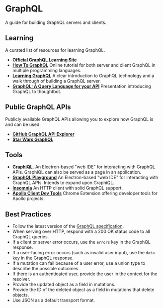# GraphQL

A guide for building GraphQL servers and clients.

## Learning

A curated list of resources for learning GraphQL.

- **[Official GraphQL Learning Site]**
- **[How To GraphQL]** Online tutorial for both server and client GraphQL in multiple programming languages.
- **[Learning GraphQL]** A clear introduction to GraphQL technology and a walk through of building a GraphQL server.
- **[GraphQL: A Query Language for your API]** Presentation introducing GraphQL to thoughtbot.

[official graphql learning site]: https://graphql.org/learn/
[how to graphql]: https://www.howtographql.com/
[learning graphql]: http://shop.oreilly.com/product/0636920137269.do
[graphql: a query language for your api]: https://www.dropbox.com/s/svqe68hpdiixf0g/presentation.pdf?dl=0

## Public GraphQL APIs

Publicly available GraphQL APIs allowing you to explore how GraphQL is and can be used.

- **[GitHub GraphQL API Explorer]**
- **[Star Wars GraphQL]**

[github graphql api explorer]: https://developer.github.com/v4/explorer/
[star wars graphql]: https://graphql.org/swapi-graphql/

## Tools

- **[GraphiQL].** An Electron-based "web IDE" for interacting with GraphQL APIs. GraphiQL can also be served as a page
  in an application.
- **[GraphQL Playground]** An Electron-based "web IDE" for interacting with GraphQL APIs. Intends to expand upon
  GraphiQL.
- **[Insomnia]** An HTTP client with solid GraphQL support.
- **[Apollo Client Dev Tools]** Chrome Extension offering developer tools for Apollo projects.

[graphiql]: https://github.com/graphql/graphiql
[graphql playground]: https://github.com/prisma/graphql-playground
[insomnia]: https://insomnia.rest/
[apollo client dev tools]: https://www.apollographql.com/docs/react/features/developer-tooling

## Best Practices

- Follow the latest version of the [GraphQL specification].
- When serving over HTTP, respond with a 200 OK status code to all GraphQL queries.
- If a client or server error occurs, use the `errors` key in the GraphQL response.
- If a user-facing error occurs (such as invalid user input), use the `data` key in the GraphQL response.
- If a mutation can fail because of a user error, use a union type to describe the possible outcomes.
- If there is an authenticated user, provide the user in the context for the resolver.
- Provide the updated object as a field in mutations.
- Provide the ID of the deleted object as a field in mutations that delete objects.
- Use JSON as a default transport format.

[graphql specification]: https://graphql.github.io/graphql-spec/
